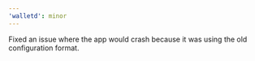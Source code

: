 ```yaml
---
'walletd': minor
---
```


Fixed an issue where the app would crash because it was using the old configuration format.
